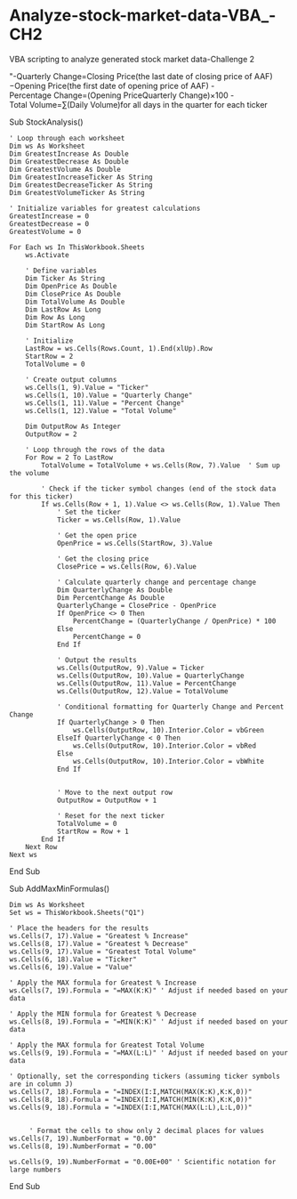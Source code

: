 # Analyze-stock-market-data-VBA_-CH2
VBA scripting to analyze generated stock market data-Challenge 2

"-Quarterly Change=Closing Price(the last date of closing price of AAF)−Opening Price(the first date of opening price of AAF)
-Percentage Change=(Opening PriceQuarterly Change​)×100
-Total Volume=∑(Daily Volume)for all days in the quarter for each ticker


Sub StockAnalysis()

    ' Loop through each worksheet
    Dim ws As Worksheet
    Dim GreatestIncrease As Double
    Dim GreatestDecrease As Double
    Dim GreatestVolume As Double
    Dim GreatestIncreaseTicker As String
    Dim GreatestDecreaseTicker As String
    Dim GreatestVolumeTicker As String

    ' Initialize variables for greatest calculations
    GreatestIncrease = 0
    GreatestDecrease = 0
    GreatestVolume = 0

    For Each ws In ThisWorkbook.Sheets
        ws.Activate
        
        ' Define variables
        Dim Ticker As String
        Dim OpenPrice As Double
        Dim ClosePrice As Double
        Dim TotalVolume As Double
        Dim LastRow As Long
        Dim Row As Long
        Dim StartRow As Long
        
        ' Initialize
        LastRow = ws.Cells(Rows.Count, 1).End(xlUp).Row
        StartRow = 2
        TotalVolume = 0
        
        ' Create output columns
        ws.Cells(1, 9).Value = "Ticker"
        ws.Cells(1, 10).Value = "Quarterly Change"
        ws.Cells(1, 11).Value = "Percent Change"
        ws.Cells(1, 12).Value = "Total Volume"
        
        Dim OutputRow As Integer
        OutputRow = 2
        
        ' Loop through the rows of the data
        For Row = 2 To LastRow
            TotalVolume = TotalVolume + ws.Cells(Row, 7).Value  ' Sum up the volume
            
            ' Check if the ticker symbol changes (end of the stock data for this ticker)
            If ws.Cells(Row + 1, 1).Value <> ws.Cells(Row, 1).Value Then
                ' Set the ticker
                Ticker = ws.Cells(Row, 1).Value
                
                ' Get the open price
                OpenPrice = ws.Cells(StartRow, 3).Value
                
                ' Get the closing price
                ClosePrice = ws.Cells(Row, 6).Value
                
                ' Calculate quarterly change and percentage change
                Dim QuarterlyChange As Double
                Dim PercentChange As Double
                QuarterlyChange = ClosePrice - OpenPrice
                If OpenPrice <> 0 Then
                    PercentChange = (QuarterlyChange / OpenPrice) * 100
                Else
                    PercentChange = 0
                End If
                
                ' Output the results
                ws.Cells(OutputRow, 9).Value = Ticker
                ws.Cells(OutputRow, 10).Value = QuarterlyChange
                ws.Cells(OutputRow, 11).Value = PercentChange
                ws.Cells(OutputRow, 12).Value = TotalVolume
                
                ' Conditional formatting for Quarterly Change and Percent Change
                If QuarterlyChange > 0 Then
                    ws.Cells(OutputRow, 10).Interior.Color = vbGreen
                ElseIf QuarterlyChange < 0 Then
                    ws.Cells(OutputRow, 10).Interior.Color = vbRed
                Else
                    ws.Cells(OutputRow, 10).Interior.Color = vbWhite
                End If
                
                          
                ' Move to the next output row
                OutputRow = OutputRow + 1
                
                ' Reset for the next ticker
                TotalVolume = 0
                StartRow = Row + 1
            End If
        Next Row
    Next ws
    
    

End Sub

Sub AddMaxMinFormulas()

    Dim ws As Worksheet
    Set ws = ThisWorkbook.Sheets("Q1")

    ' Place the headers for the results
    ws.Cells(7, 17).Value = "Greatest % Increase"
    ws.Cells(8, 17).Value = "Greatest % Decrease"
    ws.Cells(9, 17).Value = "Greatest Total Volume"
    ws.Cells(6, 18).Value = "Ticker"
    ws.Cells(6, 19).Value = "Value"
    
    ' Apply the MAX formula for Greatest % Increase
    ws.Cells(7, 19).Formula = "=MAX(K:K)" ' Adjust if needed based on your data
    
    ' Apply the MIN formula for Greatest % Decrease
    ws.Cells(8, 19).Formula = "=MIN(K:K)" ' Adjust if needed based on your data
    
    ' Apply the MAX formula for Greatest Total Volume
    ws.Cells(9, 19).Formula = "=MAX(L:L)" ' Adjust if needed based on your data

    ' Optionally, set the corresponding tickers (assuming ticker symbols are in column J)
    ws.Cells(7, 18).Formula = "=INDEX(I:I,MATCH(MAX(K:K),K:K,0))"
    ws.Cells(8, 18).Formula = "=INDEX(I:I,MATCH(MIN(K:K),K:K,0))"
    ws.Cells(9, 18).Formula = "=INDEX(I:I,MATCH(MAX(L:L),L:L,0))"

        
         ' Format the cells to show only 2 decimal places for values
    ws.Cells(7, 19).NumberFormat = "0.00"
    ws.Cells(8, 19).NumberFormat = "0.00"
         
    ws.Cells(9, 19).NumberFormat = "0.00E+00" ' Scientific notation for large numbers
    
    
End Sub
